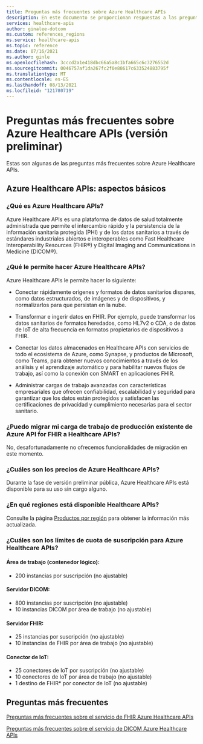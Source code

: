 ```yaml
---
title: Preguntas más frecuentes sobre Azure Healthcare APIs
description: En este documento se proporcionan respuestas a las preguntas más frecuentes sobre Azure Healthcare APIs.
services: healthcare-apis
author: ginalee-dotcom
ms.custom: references_regions
ms.service: healthcare-apis
ms.topic: reference
ms.date: 07/16/2021
ms.author: ginle
ms.openlocfilehash: 3cccd2a1e418dbc66a5a8c1bfa665c6c3276552d
ms.sourcegitcommit: 0046757af1da267fc2f0e88617c633524883795f
ms.translationtype: MT
ms.contentlocale: es-ES
ms.lasthandoff: 08/13/2021
ms.locfileid: "121780719"
---
```

# <a name="frequently-asked-questions-about-azure-healthcare-apis-preview"></a>Preguntas más frecuentes sobre Azure Healthcare APIs (versión preliminar)

Estas son algunas de las preguntas más frecuentes sobre Azure Healthcare APIs.

## <a name="azure-healthcare-apis-the-basics"></a>Azure Healthcare APIs: aspectos básicos

### <a name="what-is-the-azure-healthcare-apis"></a>¿Qué es Azure Healthcare APIs?
Azure Healthcare APIs es una plataforma de datos de salud totalmente administrada que permite el intercambio rápido y la persistencia de la información sanitaria protegida (PHI) y de los datos sanitarios a través de estándares industriales abiertos e interoperables como Fast Healthcare Interoperability Resources (FHIR®) y Digital Imaging and Communications in Medicine (DICOM®).

### <a name="what-do-the-azure-healthcare-apis-enable-you-to-do"></a>¿Qué le permite hacer Azure Healthcare APIs?
Azure Healthcare APIs le permite hacer lo siguiente: 

* Conectar rápidamente orígenes y formatos de datos sanitarios dispares, como datos estructurados, de imágenes y de dispositivos, y normalizarlos para que persistan en la nube.

* Transformar e ingerir datos en FHIR. Por ejemplo, puede transformar los datos sanitarios de formatos heredados, como HL7v2 o CDA, o de datos de IoT de alta frecuencia en formatos propietarios de dispositivos a FHIR.

* Conectar los datos almacenados en Healthcare APIs con servicios de todo el ecosistema de Azure, como Synapse, y productos de Microsoft, como Teams, para obtener nuevos conocimientos a través de los análisis y el aprendizaje automático y para habilitar nuevos flujos de trabajo, así como la conexión con SMART en aplicaciones FHIR.

* Administrar cargas de trabajo avanzadas con características empresariales que ofrecen confiabilidad, escalabilidad y seguridad para garantizar que los datos están protegidos y satisfacen las certificaciones de privacidad y cumplimiento necesarias para el sector sanitario.

### <a name="can-i-migrate-my-existing-production-workload-from-azure-api-for-fhir-to-healthcare-apis"></a>¿Puedo migrar mi carga de trabajo de producción existente de Azure API for FHIR a Healthcare APIs?
No, desafortunadamente no ofrecemos funcionalidades de migración en este momento. 

### <a name="what-is-the-pricing-of-azure-healthcare-apis"></a>¿Cuáles son los precios de Azure Healthcare APIs?
Durante la fase de versión preliminar pública, Azure Healthcare APIs está disponible para su uso sin cargo alguno.

### <a name="what-regions-are-healthcare-apis-available"></a>¿En qué regiones está disponible Healthcare APIs?
Consulte la página [Productos por región](https://azure.microsoft.com/global-infrastructure/services/?products=azure-api-for-fhir) para obtener la información más actualizada. 
          
### <a name="what-are-the-subscription-quota-limits-for-the-azure-healthcare-apis"></a>¿Cuáles son los límites de cuota de suscripción para Azure Healthcare APIs?

#### <a name="workspace-logical-container"></a>Área de trabajo (contenedor lógico):
* 200 instancias por suscripción (no ajustable)

#### <a name="dicom-server"></a>Servidor DICOM:
* 800 instancias por suscripción (no ajustable)
* 10 instancias DICOM por área de trabajo (no ajustable)

#### <a name="fhir-server"></a>Servidor FHIR:
* 25 instancias por suscripción (no ajustable)
* 10 instancias de FHIR por área de trabajo (no ajustable)

#### <a name="iot-connector"></a>Conector de IoT:
* 25 conectores de IoT por suscripción (no ajustable)
* 10 conectores de IoT por área de trabajo (no ajustable)
* 1 destino de FHIR* por conector de IoT (no ajustable)

## <a name="more-frequently-asked-questions"></a>Preguntas más frecuentes
[Preguntas más frecuentes sobre el servicio de FHIR Azure Healthcare APIs](./fhir/fhir-faq.md)

[Preguntas más frecuentes sobre el servicio de DICOM Azure Healthcare APIs](./dicom/dicom-services-faqs.yml)


